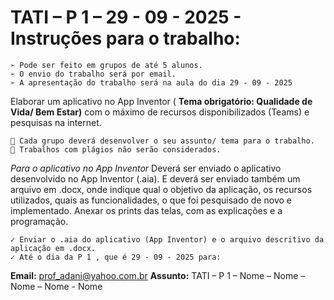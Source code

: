 # TATI – P 1 – 29 - 09 - 2025 - Instruções para o trabalho:

```
➢ Pode ser feito em grupos de até 5 alunos.
➢ O envio do trabalho será por email.
➢ A apresentação do trabalho será na aula do dia 29 - 09 - 2025
```
Elaborar um aplicativo no App Inventor ( **Tema obrigatório: Qualidade de Vida/ Bem Estar)** com o máximo
de recursos disponibilizados (Teams) e pesquisas na internet.

```
 Cada grupo deverá desenvolver o seu assunto/ tema para o trabalho.
 Trabalhos com plágios não serão considerados.
```
_Para o aplicativo no App Inventor_
Deverá ser enviado o aplicativo desenvolvido no App Inventor (.aia). E deverá ser enviado também um
arquivo em .docx, onde indique qual o objetivo da aplicação, os recursos utilizados, quais as funcionalidades,
o que foi pesquisado de novo e implementado. Anexar os prints das telas, com as explicações e a
programação.

```
✓ Enviar o .aia do aplicativo (App Inventor) e o arquivo descritivo da aplicação em .docx.
✓ Até o dia da P 1 , que é 29 - 09 - 2025 para:
```
**Email:** prof_adani@yahoo.com.br
**Assunto:** TATI – P 1 – Nome – Nome – Nome – Nome - Nome


